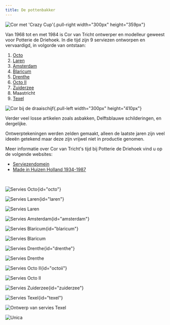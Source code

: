 ```yaml
---
title: De pottenbakker
---
```


![](/static/img/cor_kist.jpg "Cor met 'Crazy Cup'"){.pull-right width="300px" height="359px"}

Van 1968 tot en met 1984 is Cor van Tricht ontwerper en modelleur
geweest voor Potterie de Driehoek. In die tijd zijn 9 serviezen
ontworpen en vervaardigd, in volgorde van ontstaan:

1.  [Octo](#octo)
2.  [Laren](#laren)
3.  [Amsterdam](#amsterdam)
4.  [Blaricum](#blaricum)
5.  [Drenthe](#drenthe)
6.  [Octo II](#octoii)
7.  [Zuiderzee](#zuiderzee)
8.  Maastricht
9.  [Texel](#texel)

![](/static/img/cor_draaischijf.jpg "Cor bij de draaischijf"){.pull-left width="300px" height="410px"}

Verder veel losse artikelen zoals asbakken, Delftsblauwe schilderingen,
en dergelijke.

Ontwerptekeningen werden zelden gemaakt, alleen de laatste jaren zijn
veel ideeën getekend maar deze zijn vrijwel niet in productie genomen.

Meer informatie over Cor van Tricht's tijd bij Potterie de Driehoek vind
u op de volgende websites:

-   [Serviezendomein](http://www.serviezendomein.nl/Cor_van_Tricht_pag1.html)
-   [Made in Huizen Holland 1934-1987](http://home.hccnet.nl/e.de.hilster/driehoek.html)

<p class="clear"><br></p>

![Servies Octo](/static/img/servies_octo.jpg){id="octo"}

![Servies Laren](/static/img/servies_laren.jpg){id="laren"}

![Servies Laren](/static/img/servies_laren2.jpg)

![Servies Amsterdam](/static/img/servies_amsterdam.jpg){id="amsterdam"}

![Servies Blaricum](/static/img/servies_blaricum.jpg){id="blaricum"}

![Servies Blaricum](/static/img/servies_blaricum2.jpg)

![Servies Drenthe](/static/img/servies_drenthe.jpg){id="drenthe"}

![Servies Drenthe](/static/img/servies_drenthe2.jpg)

![Servies Octo II](/static/img/servies_octoii.jpg){id="octoii"}

![Servies Octo II](/static/img/servies_octoii2.jpg)

![Servies Zuiderzee](/static/img/servies_zuiderzee.jpg){id="zuiderzee"}

![Servies Texel](/static/img/servies_texel.jpg){id="texel"}

![Ontwerp van servies Texel](/static/img/servies_texel_schets.png)

![Unica](/static/img/servies_schoteltje.jpg)
